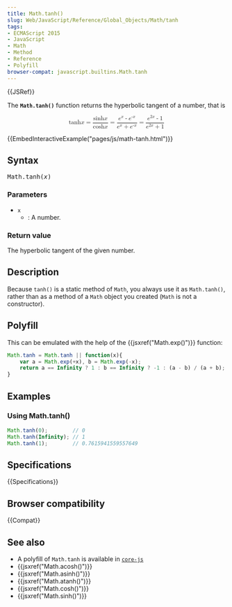```yaml
---
title: Math.tanh()
slug: Web/JavaScript/Reference/Global_Objects/Math/tanh
tags:
- ECMAScript 2015
- JavaScript
- Math
- Method
- Reference
- Polyfill
browser-compat: javascript.builtins.Math.tanh
---
```

{{JSRef}}

The **`Math.tanh()`** function returns the hyperbolic tangent of a number, that
is

<math display="block"><semantics><mrow><mo lspace="0em" rspace="0em">tanh</mo>
<mi>x</mi> <mo>=</mo> <mfrac><mrow><mo lspace="0em" rspace="0em">sinh</mo>
<mi>x</mi> </mrow><mrow><mo lspace="0em" rspace="0em">cosh</mo> <mi>x</mi>
</mrow></mfrac><mo>=</mo> <mfrac><mrow><msup><mi>e</mi> <mi>x</mi>
</msup><mo>-</mo> <msup><mi>e</mi> <mrow><mo>-</mo> <mi>x</mi>
</mrow></msup></mrow><mrow><msup><mi>e</mi> <mi>x</mi> </msup><mo>+</mo>
<msup><mi>e</mi> <mrow><mo>-</mo> <mi>x</mi>
</mrow></msup></mrow></mfrac><mo>=</mo> <mfrac><mrow><msup><mi>e</mi>
<mrow><mn>2</mn> <mi>x</mi> </mrow></msup><mo>-</mo> <mn>1</mn>
</mrow><mrow><msup><mi>e</mi> <mrow><mn>2</mn> <mi>x</mi>
</mrow></msup><mo>+</mo> <mn>1</mn>
</mrow></mfrac></mrow><annotation encoding="TeX">\tanh x = \frac{\sinh x}{\cosh
x} = \frac {e^x - e^{-x}} {e^x + e^{-x}} = \frac{e^{2x} -
1}{e^{2x}+1}</annotation></semantics></math>

{{EmbedInteractiveExample("pages/js/math-tanh.html")}}

## Syntax

<pre class="brush: js">Math.tanh(<var>x</var>)</pre>

### Parameters

- `x`
  - : A number.

### Return value

The hyperbolic tangent of the given number.

## Description

Because `tanh()` is a static method of `Math`, you always use it as
`Math.tanh()`, rather than as a method of a `Math` object you created (`Math` is
not a constructor).

## Polyfill

This can be emulated with the help of the {{jsxref("Math.exp()")}}
function:

```js
Math.tanh = Math.tanh || function(x){
    var a = Math.exp(+x), b = Math.exp(-x);
    return a == Infinity ? 1 : b == Infinity ? -1 : (a - b) / (a + b);
}
```

## Examples

### Using Math.tanh()

```js
Math.tanh(0);        // 0
Math.tanh(Infinity); // 1
Math.tanh(1);        // 0.7615941559557649
```

## Specifications

{{Specifications}}

## Browser compatibility

{{Compat}}

## See also

- A polyfill of `Math.tanh` is available in
  [`core-js`](https://github.com/zloirock/core-js#ecmascript-math)
- {{jsxref("Math.acosh()")}}
- {{jsxref("Math.asinh()")}}
- {{jsxref("Math.atanh()")}}
- {{jsxref("Math.cosh()")}}
- {{jsxref("Math.sinh()")}}

